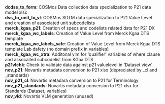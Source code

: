 **dcdss_to_form**: COSMos Data collection data specialization to P21 data model xlsx <br>
**dss_to_unit_to_vl**: COSMos SDTM data specialization to P21 Value Level and creation of associated unit subcodelists <br>
**merck_kgaa_p21**: Creation of specs and codelists related data for P21 DX  <br>
**merck_kgaa_wc_labels**: Creation of Value Level from Merck Kgaa DTS template  <br>
**merck_kgaa_wc_labels_safe**: Creation of Value Level from Merck Kgaa DTS template Lab dafety (no domain prefix in variables) <br>
**merck_kgaa_wc_xtra**: Additonal vlm for 'qualifier' variables of where clause and assocaited subcodelist from KGaa DTS<br>
**p21vlchk**: Check to validate data against p21 valuelevel in 'Dataset view' <br>
**nov_p21**: Novartis metadata conversion to P21 xlsx (depreciated by _cl and _standards) <br>
**nov_p21_cl**: Novartis metadara conversion to P21 for Terminology <br>
**nov_p21_standards**: Novartis metadata conversion to P21 xlsx for Standards (Dataset, variables) <br>
**nov_vld**: Novartis VLM generation (unused)
